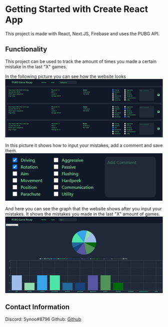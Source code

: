 # Getting Started with Create React App

This project is made with React, Next.JS, Firebase and uses the PUBG API.

## Functionality

This project can be used to track the amount of times you made a certain mistake in the last "X" games.

In the following picture you can see how the website looks
![Overview Picture](public/Overview.png)

In this picture it shows how to input your mistakes, add a comment and save them.
![Mistakes Picture](public/Mistakes.png)

And here you can see the graph that the website shows after you input your mistakes. It shows the mistakes you made in the last "X" amount of games.
![Graph Picture](public/Graph.png)

## Contact Information

Discord: Synoo#8796
Github: [Github](https://github.com/Synoo/pubg-game-recap)
